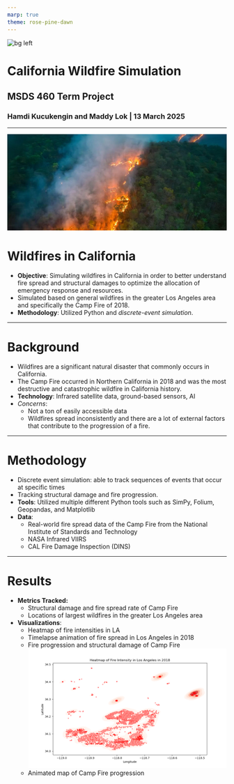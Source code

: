 ```yaml
---
marp: true
theme: rose-pine-dawn
---
```

![bg left](fire.jpg)
# California Wildfire Simulation
## MSDS 460 Term Project
### Hamdi Kucukengin and Maddy Lok | 13 March 2025

---
![bg right:33%](fire2.jpg)
# Wildfires in California
- **Objective**: Simulating wildfires in California in order to better understand fire spread and structural damages to optimize the allocation of emergency response and resources. 
- Simulated based on general wildfires in the greater Los Angeles area and specifically the Camp Fire of 2018. 
- **Methodology**: Utilized Python and *discrete-event simulation*. 

---

# Background
- Wildfires are a significant natural disaster that commonly occurs in California.
- The Camp Fire occurred in Northern California in 2018 and was the most destructive and catastrophic wildfire in California history. 
- **Technology**: Infrared satellite data, ground-based sensors, AI
- *Concerns*: 
    - Not a ton of easily accessible data
    - Wildfires spread inconsistently and there are a lot of external factors that contribute to the progression of a fire.

---

# Methodology
- Discrete event simulation: able to track sequences of events that occur at specific times
- Tracking structural damage and fire progression.
- **Tools**: Utilized multiple different Python tools such as SimPy, Folium, Geopandas, and Matplotlib
- **Data**: 
    - Real-world fire spread data of the Camp Fire from the National Institute of Standards and Technology
    - NASA Infrared VIIRS
    - CAL Fire Damage Inspection (DINS)

---

# Results

- **Metrics Tracked:**
    - Structural damage and fire spread rate of Camp Fire
    - Locations of largest wildfires in the greater Los Angeles area
- **Visualizations**: 
    - Heatmap of fire intensities in LA
    - Timelapse animation of fire spread in Los Angeles in 2018
    - Fire progression and structural damage of Camp Fire ![image](fire_intensity_heatmap.png)
    - Animated map of Camp Fire progression
  




